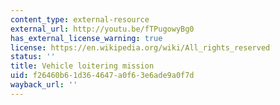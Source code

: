 ```yaml
---
content_type: external-resource
external_url: http://youtu.be/fTPugowyBg0
has_external_license_warning: true
license: https://en.wikipedia.org/wiki/All_rights_reserved
status: ''
title: Vehicle loitering mission
uid: f26460b6-1d36-4647-a0f6-3e6ade9a0f7d
wayback_url: ''
---
```

